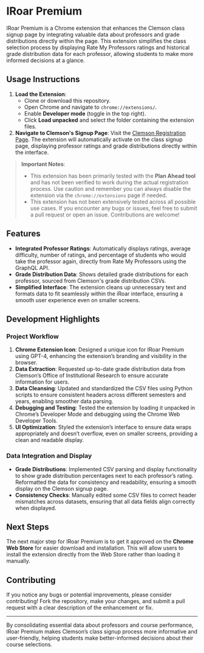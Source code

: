 # **IRoar Premium**

IRoar Premium is a Chrome extension that enhances the Clemson class signup page by integrating valuable data about professors and grade distributions directly within the page. This extension simplifies the class selection process by displaying Rate My Professors ratings and historical grade distribution data for each professor, allowing students to make more informed decisions at a glance.

## **Usage Instructions**

1. **Load the Extension**: 
   - Clone or download this repository.
   - Open Chrome and navigate to `chrome://extensions/`.
   - Enable **Developer mode** (toggle in the top right).
   - Click **Load unpacked** and select the folder containing the extension files.
2. **Navigate to Clemson's Signup Page**: Visit the [Clemson Registration Page](https://regssb.sis.clemson.edu/StudentRegistrationSsb/ssb/prepareRegistration/prepareRegistration). The extension will automatically activate on the class signup page, displaying professor ratings and grade distributions directly within the interface.

> **Important Notes**:  
> - This extension has been primarily tested with the **Plan Ahead tool** and has not been verified to work during the actual registration process. Use caution and remember you can always disable the extension via the `chrome://extensions` page if needed.
> - This extension has not been extensively tested across all possible use cases. If you encounter any bugs or issues, feel free to submit a pull request or open an issue. Contributions are welcome!

## **Features**

- **Integrated Professor Ratings**: Automatically displays ratings, average difficulty, number of ratings, and percentage of students who would take the professor again, directly from Rate My Professors using the GraphQL API.
- **Grade Distribution Data**: Shows detailed grade distributions for each professor, sourced from Clemson's grade distribution CSVs.
- **Simplified Interface**: The extension cleans up unnecessary text and formats data to fit seamlessly within the iRoar interface, ensuring a smooth user experience even on smaller screens.

## **Development Highlights**

### **Project Workflow**

1. **Chrome Extension Icon**: Designed a unique icon for IRoar Premium using GPT-4, enhancing the extension’s branding and visibility in the browser.
2. **Data Extraction**: Requested up-to-date grade distribution data from Clemson’s Office of Institutional Research to ensure accurate information for users.
3. **Data Cleansing**: Updated and standardized the CSV files using Python scripts to ensure consistent headers across different semesters and years, enabling smoother data parsing.
4. **Debugging and Testing**: Tested the extension by loading it unpacked in Chrome’s Developer Mode and debugging using the Chrome Web Developer Tools.
5. **UI Optimization**: Styled the extension’s interface to ensure data wraps appropriately and doesn’t overflow, even on smaller screens, providing a clean and readable display.

### **Data Integration and Display**

- **Grade Distributions**: Implemented CSV parsing and display functionality to show grade distribution percentages next to each professor’s rating. Reformatted the data for consistency and readability, ensuring a smooth display on the Clemson signup page.
- **Consistency Checks**: Manually edited some CSV files to correct header mismatches across datasets, ensuring that all data fields align correctly when displayed.

## **Next Steps**

The next major step for IRoar Premium is to get it approved on the **Chrome Web Store** for easier download and installation. This will allow users to install the extension directly from the Web Store rather than loading it manually.

## **Contributing**

If you notice any bugs or potential improvements, please consider contributing! Fork the repository, make your changes, and submit a pull request with a clear description of the enhancement or fix.

---

By consolidating essential data about professors and course performance, IRoar Premium makes Clemson’s class signup process more informative and user-friendly, helping students make better-informed decisions about their course selections.
